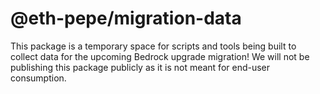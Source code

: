 # @eth-pepe/migration-data

This package is a temporary space for scripts and tools being built to collect data for the upcoming Bedrock upgrade migration!
We will not be publishing this package publicly as it is not meant for end-user consumption.
